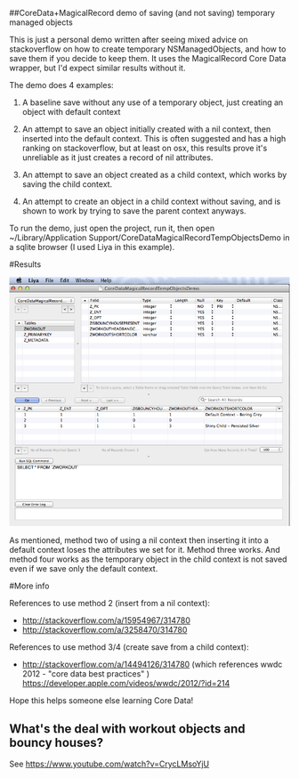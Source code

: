 ##CoreData+MagicalRecord demo of saving (and not saving) temporary managed objects

This is just a personal demo written after seeing mixed advice on stackoverflow on how to create temporary NSManagedObjects, and how to save them if you decide to keep them. It uses the MagicalRecord Core Data wrapper, but I'd expect similar results without it.


The demo does 4 examples:

1) A baseline save without any use of a temporary object, just creating an object with default context 

2) An attempt to save an object initially created with a nil context, then inserted into the default context. This is often suggested and has a high ranking on stackoverflow, but at least on osx, this results prove it's unreliable as it just creates a record of nil attributes.

3) An attempt to save an object created as a child context, which works by saving the child context.

4) An attempt to create an object in a child context without saving, and is shown to work by trying to save the parent context anyways. 


To run the demo, just open the project, run it, then open ~/Library/Application Support/CoreDataMagicalRecordTempObjectsDemo in a sqlite browser (I used Liya in this example).

#Results

![results](DemoResults.png)

As mentioned, method two of using a nil context then inserting it into a default context loses the attributes we set for it. Method three works. And method four works as the temporary object in the child context is not saved even if we save only the default context.

#More info

References to use method 2 (insert from a nil context):
- http://stackoverflow.com/a/15954967/314780
- http://stackoverflow.com/a/3258470/314780

References to use method 3/4 (create save from a child context):
- http://stackoverflow.com/a/14494126/314780 (which references wwdc 2012 - "core data best practices" ) https://developer.apple.com/videos/wwdc/2012/?id=214


Hope this helps someone else learning Core Data!

## What's the deal with workout objects and bouncy houses?
See https://www.youtube.com/watch?v=CrycLMsoYjU
